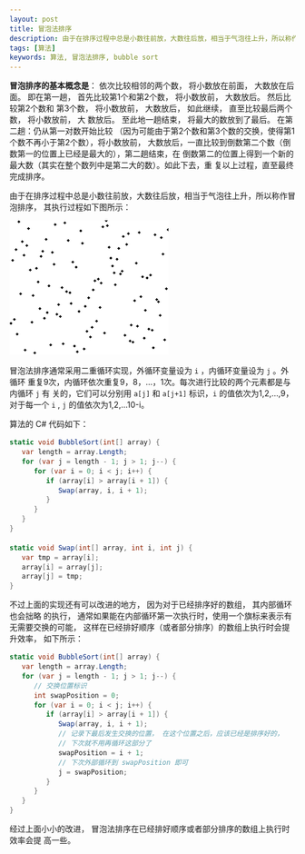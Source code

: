 ```yaml
---
layout: post
title: 冒泡法排序
description: 由于在排序过程中总是小数往前放，大数往后放，相当于气泡往上升，所以称作冒泡排序
tags: [算法]
keywords: 算法, 冒泡法排序, bubble sort
---
```


**冒泡排序的基本概念是**：  依次比较相邻的两个数， 将小数放在前面， 大数放在后面。
即在第一趟， 首先比较第1个和第2个数， 将小数放前， 大数放后。 然后比较第2个数和
第3个数， 将小数放前， 大数放后， 如此继续， 直至比较最后两个数， 将小数放前， 大
数放后。 至此地一趟结束， 将最大的数放到了最后。 在第二趟：仍从第一对数开始比较
（因为可能由于第2个数和第3个数的交换，使得第1个数不再小于第2个数），将小数放前，
大数放后，一直比较到倒数第二个数（倒数第一的位置上已经是最大的），第二趟结束，在
倒数第二的位置上得到一个新的最大数（其实在整个数列中是第二大的数）。如此下去，重
复以上过程，直至最终完成排序。

由于在排序过程中总是小数往前放，大数往后放，相当于气泡往上升，所以称作冒泡排序，
其执行过程如下图所示：

![冒泡法排序执行过程](/assets/post-images/bubble_sort_animation.gif)

冒泡法排序通常采用二重循环实现，外循环变量设为 `i` ，内循环变量设为 `j` 。外循环
重复9次，内循环依次重复9，8，...，1次。每次进行比较的两个元素都是与内循环 `j` 有
关的，它们可以分别用 `a[j]` 和 `a[j+1]` 标识，`i` 的值依次为1,2,...,9，对于每一个
 `i` ,  `j` 的值依次为1,2,...10-i。

算法的 C# 代码如下：

```c#
static void BubbleSort(int[] array) {
   var length = array.Length;
   for (var j = length - 1; j > 1; j--) {
      for (var i = 0; i < j; i++) {
         if (array[i] > array[i + 1]) {
            Swap(array, i, i + 1);
         }
      }
   }
}
    
static void Swap(int[] array, int i, int j) {
   var tmp = array[i];
   array[i] = array[j];
   array[j] = tmp;
}
```

不过上面的实现还有可以改进的地方， 因为对于已经排序好的数组， 其内部循环也会拙略
的执行， 通常如果能在内部循环第一次执行时，使用一个旗标来表示有无需要交换的可能，
这样在已经排好顺序（或者部分排序）的数组上执行时会提升效率， 如下所示：

```c#
static void BubbleSort(int[] array) {
   var length = array.Length;
   for (var j = length - 1; j > 1; j--) {
      // 交换位置标识
      int swapPosition = 0;
      for (var i = 0; i < j; i++) {
         if (array[i] > array[i + 1]) {
            Swap(array, i, i + 1);
            // 记录下最后发生交换的位置， 在这个位置之后，应该已经是排序好的， 
            // 下次就不用再循环这部分了
            swapPosition = i + 1;
            // 下次外部循环到 swapPosition 即可
            j = swapPosition;
         }
      }
   }
}
```

经过上面小小的改进， 冒泡法排序在已经排好顺序或者部分排序的数组上执行时效率会提
高一些。